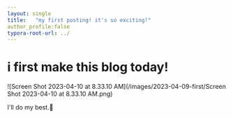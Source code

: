 ```yaml
---
layout: single
title:   "my first posting! it's so exciting!"
author_profile:false
typora-root-url: ../
---
```


# i first make this blog today!



![Screen Shot 2023-04-10 at 8.33.10 AM](/images/2023-04-09-first/Screen Shot 2023-04-10 at 8.33.10 AM.png)

I'll do my best.🥹

